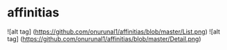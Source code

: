 # affinitias
![alt tag] (https://github.com/onurunal1/affinitias/blob/master/List.png)
![alt tag] (https://github.com/onurunal1/affinitias/blob/master/Detail.png)
